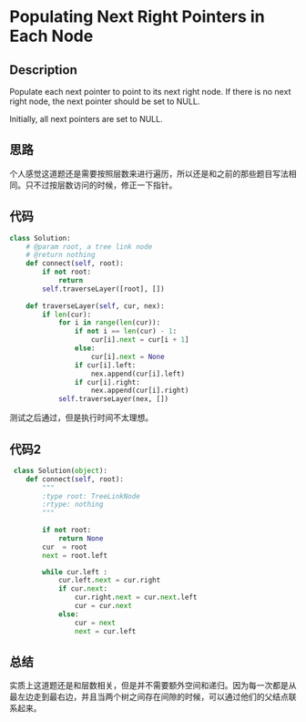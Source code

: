 # Populating Next Right Pointers in Each Node

## Description

Populate each next pointer to point to its next right node. If there is no next right node, the next pointer should be set to NULL.

Initially, all next pointers are set to NULL.

## 思路

个人感觉这道题还是需要按照层数来进行遍历，所以还是和之前的那些题目写法相同。只不过按层数访问的时候，修正一下指针。

## 代码

``` python
class Solution:
    # @param root, a tree link node
    # @return nothing
    def connect(self, root):
        if not root:
            return 
        self.traverseLayer([root], [])
        
    def traverseLayer(self, cur, nex):
        if len(cur):
            for i in range(len(cur)):
                if not i == len(cur) - 1:
                    cur[i].next = cur[i + 1]
                else:
                    cur[i].next = None
                if cur[i].left:
                    nex.append(cur[i].left)
                if cur[i].right:
                    nex.append(cur[i].right)
            self.traverseLayer(nex, [])
```

测试之后通过，但是执行时间不太理想。

## 代码2

``` python
 class Solution(object):
    def connect(self, root):
        """
        :type root: TreeLinkNode
        :rtype: nothing
        """
        
        if not root:
            return None
        cur  = root
        next = root.left

        while cur.left :
            cur.left.next = cur.right
            if cur.next:
                cur.right.next = cur.next.left
                cur = cur.next
            else:
                cur = next
                next = cur.left
```

## 总结

实质上这道题还是和层数相关，但是并不需要额外空间和递归。因为每一次都是从最左边走到最右边，并且当两个树之间存在间隙的时候，可以通过他们的父结点联系起来。
